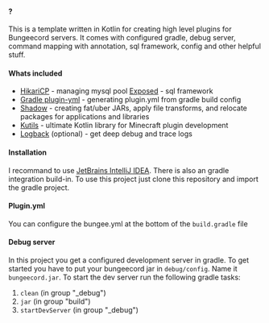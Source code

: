 #### ?
This is a template written in Kotlin for creating high level plugins for Bungeecord servers.
It comes with configured gradle, debug server, command mapping with annotation, sql framework, config and other helpful stuff.

#### Whats included

- [HikariCP](https://github.com/brettwooldridge/HikariCP) - managing mysql pool
[Exposed](https://github.com/JetBrains/Exposed) - sql framework
- [Gradle plugin-yml](https://github.com/Minecrell/plugin-yml) - generating plugin.yml from gradle build config
- [Shadow](https://github.com/johnrengelman/shadow) - creating fat/uber JARs, apply file transforms, and relocate packages for applications and libraries
- [Kutils](https://github.com/hazae41/mc-kutils) - ultimate Kotlin library for Minecraft plugin development
- [Logback](https://github.com/qos-ch/logback) (optional) - get deep debug and trace logs

#### Installation

I recommand to use [JetBrains IntelliJ IDEA](https://www.jetbrains.com/de-de/idea/). There is also an gradle integration build-in.
To use this project just clone this repository and import the gradle project.

#### Plugin.yml
You can configure the bungee.yml at the bottom of the `build.gradle` file

#### Debug server

In this project you get a configured development server in gradle. To get started you have to put your bungeecord jar in `debug/config`. Name it `bungeecord.jar`.
To start the dev server run the following gradle tasks:

1. ```clean``` (in group "_debug")
2. ```jar``` (in group "build")
3. ```startDevServer``` (in group "_debug")
